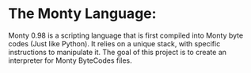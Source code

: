 <h1> The Monty Language: </h1>

Monty 0.98 is a scripting language that is first compiled into Monty byte
codes (Just like Python). It relies on a unique stack, with specific
instructions to manipulate it. The goal of this project is to create an
interpreter for Monty ByteCodes files.
